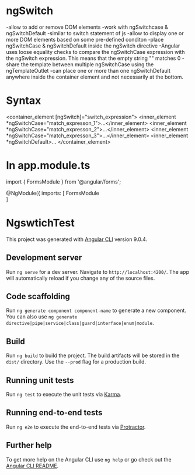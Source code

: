 ngSwitch
=========
-allow to add or remove DOM elements
-work with ngSwitchcase & ngSwitchDefault
-similar to switch statement of js
-allow to display one or more DOM elements based on some pre-defined conditon
-place ngSwitchCase & ngSwitchDefault inside the ngSwitch directive
-Angular uses loose equality checks to compare the ngSwitchCase expression with the ngSwitch expression. This means that the empty string "" matches 0
-share the template between multiple ngSwitchCase using the ngTemplateOutlet
-can place one or more than one ngSwitchDefault anywhere inside the container element and not necessarily at the bottom.

Syntax
========
<container_element [ngSwitch]="switch_expression">
    <inner_element *ngSwitchCase="match_expresson_1">...</inner_element>
    <inner_element *ngSwitchCase="match_expresson_2">...</inner_element>
    <inner_element *ngSwitchCase="match_expresson_3">...</inner_element>
    <inner_element *ngSwitchDefault>...</element>
</container_element>


In app.module.ts
===================
import { FormsModule } from '@angular/forms';

@NgModule({
    imports: [
         FormsModule      
    ]


# NgswtichTest

This project was generated with [Angular CLI](https://github.com/angular/angular-cli) version 9.0.4.

## Development server

Run `ng serve` for a dev server. Navigate to `http://localhost:4200/`. The app will automatically reload if you change any of the source files.

## Code scaffolding

Run `ng generate component component-name` to generate a new component. You can also use `ng generate directive|pipe|service|class|guard|interface|enum|module`.

## Build

Run `ng build` to build the project. The build artifacts will be stored in the `dist/` directory. Use the `--prod` flag for a production build.

## Running unit tests

Run `ng test` to execute the unit tests via [Karma](https://karma-runner.github.io).

## Running end-to-end tests

Run `ng e2e` to execute the end-to-end tests via [Protractor](http://www.protractortest.org/).

## Further help

To get more help on the Angular CLI use `ng help` or go check out the [Angular CLI README](https://github.com/angular/angular-cli/blob/master/README.md).
